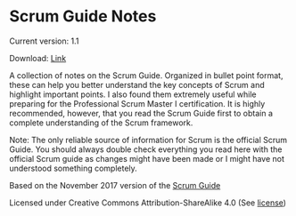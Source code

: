 # Scrum Guide Notes

Current version: 1.1

Download: [Link](https://github.com/vpapadopou/scrum-guide-notes/raw/master/Scrum-Guide-Notes.pdf)

A collection of notes on the Scrum Guide. Organized in bullet point format, these can help you better understand the key concepts of Scrum and highlight important points. I also found them extremely useful while preparing for the Professional Scrum Master I certification. It is highly recommended, however, that you read the Scrum Guide first to obtain a complete understanding of the Scrum framework.

Note: The only reliable source of information for Scrum is the official Scrum Guide. You should always double check everything you read here with the official Scrum guide as changes might have been made or I might have not understood something completely. 

Based on the November 2017 version of the [Scrum Guide](https://www.scrumguides.org/)

Licensed under Creative Commons Attribution-ShareAlike 4.0 (See [license](LICENSE.md))
